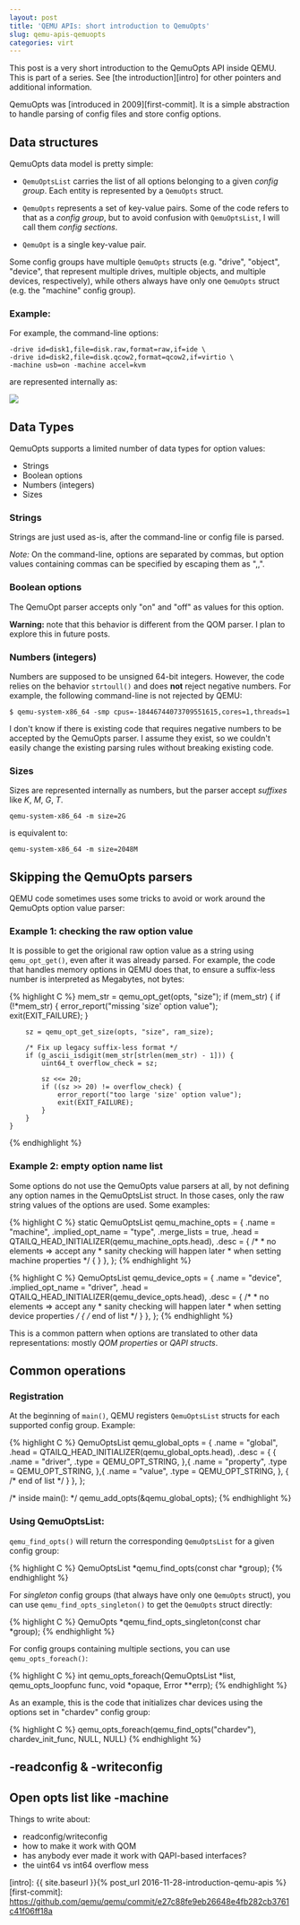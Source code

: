 ```yaml
---
layout: post
title: 'QEMU APIs: short introduction to QemuOpts'
slug: qemu-apis-qemuopts
categories: virt
---
```


This post is a very short introduction to the QemuOpts API inside
QEMU. This is part of a series. See [the introduction][intro] for
other pointers and additional information.

<!--more-->

QemuOpts was [introduced in 2009][first-commit]. It is a simple
abstraction to handle parsing of config files and store config
options.

## Data structures

QemuOpts data model is pretty simple:

* `QemuOptsList` carries the list of all options belonging to a
  given *config group*. Each entity is represented by a
  `QemuOpts` struct.

* `QemuOpts` represents a set of key-value pairs. Some of the
  code refers to that as a *config group*, but to avoid confusion
  with `QemuOptsList`, I will call them *config sections*.

* `QemuOpt` is a single key-value pair.

Some config groups have multiple `QemuOpts` structs (e.g.
"drive", "object", "device", that represent multiple drives,
multiple objects, and multiple devices, respectively), while
others always have only one `QemuOpts` struct (e.g. the "machine"
config group).

### Example:

For example, the command-line options:

```
-drive id=disk1,file=disk.raw,format=raw,if=ide \
-drive id=disk2,file=disk.qcow2,format=qcow2,if=virtio \
-machine usb=on -machine accel=kvm
```

are represented internally as:

<img src="{{ site.baseurl }}/qemuopts-example.mmd.png">

## Data Types

QemuOpts supports a limited number of data types for option
values:

* Strings
* Boolean options
* Numbers (integers)
* Sizes

### Strings

Strings are just used as-is, after the command-line or config
file is parsed.

*Note:* On the command-line, options are separated by commas, but
option values containing commas can be specified by escaping them
as ",,".

### Boolean options

The QemuOpt parser accepts only "on" and "off" as values for this
option.

**Warning:** note that this behavior is different from the QOM
parser. I plan to explore this in future posts.

### Numbers (integers)

Numbers are supposed to be unsigned 64-bit integers. However, the
code relies on the behavior `strtoull()` and does **not** reject
negative numbers. For example, the following command-line is not
rejected by QEMU:

```
$ qemu-system-x86_64 -smp cpus=-18446744073709551615,cores=1,threads=1
```

I don't know if there is existing code that requires negative
numbers to be accepted by the QemuOpts parser. I assume they
exist, so we couldn't easily change the existing parsing rules
without breaking existing code.

### Sizes

Sizes are represented internally as numbers, but the parser
accept *suffixes* like *K*, *M*, *G*, *T*.

    qemu-system-x86_64 -m size=2G

is equivalent to:

    qemu-system-x86_64 -m size=2048M

## Skipping the QemuOpts parsers

QEMU code sometimes uses some tricks to avoid or work around the
QemuOpts option value parser:

### Example 1: checking the raw option value

It is possible to get the origional raw option value as a string
using `qemu_opt_get()`, even after it was already parsed. For
example, the code that handles memory options in QEMU does that,
to ensure a suffix-less number is interpreted as Megabytes, not
bytes:

{% highlight C %}
    mem_str = qemu_opt_get(opts, "size");
    if (mem_str) {
        if (!*mem_str) {
            error_report("missing 'size' option value");
            exit(EXIT_FAILURE);
        }

        sz = qemu_opt_get_size(opts, "size", ram_size);

        /* Fix up legacy suffix-less format */
        if (g_ascii_isdigit(mem_str[strlen(mem_str) - 1])) {
            uint64_t overflow_check = sz;

            sz <<= 20;
            if ((sz >> 20) != overflow_check) {
                error_report("too large 'size' option value");
                exit(EXIT_FAILURE);
            }
        }
    }
{% endhighlight %}

### Example 2: empty option name list

Some options do not use the QemuOpts value parsers at all, by not
defining any option names in the QemuOptsList struct. In those
cases, only the raw string values of the options are used. Some
examples:

{% highlight C %}
static QemuOptsList qemu_machine_opts = {
    .name = "machine",
    .implied_opt_name = "type",
    .merge_lists = true,
    .head = QTAILQ_HEAD_INITIALIZER(qemu_machine_opts.head),
    .desc = {
        /*
         * no elements => accept any
         * sanity checking will happen later
         * when setting machine properties
         */
        { }
    },
};
{% endhighlight %}

{% highlight C %}
QemuOptsList qemu_device_opts = {
    .name = "device",
    .implied_opt_name = "driver",
    .head = QTAILQ_HEAD_INITIALIZER(qemu_device_opts.head),
    .desc = {
        /*
         * no elements => accept any
         * sanity checking will happen later
         * when setting device properties
         */
        { /* end of list */ }
    },
};
{% endhighlight %}

This is a common pattern when options are translated to other
data representations: mostly *QOM properties* or *QAPI structs*.


## Common operations

### Registration

At the beginning of `main()`, QEMU registers `QemuOptsList`
structs for each supported config group. Example:

{% highlight C %}
QemuOptsList qemu_global_opts = {
    .name = "global",
    .head = QTAILQ_HEAD_INITIALIZER(qemu_global_opts.head),
    .desc = {
        {
            .name = "driver",
            .type = QEMU_OPT_STRING,
        },{
            .name = "property",
            .type = QEMU_OPT_STRING,
        },{
            .name = "value",
            .type = QEMU_OPT_STRING,
        },
        { /* end of list */ }
    },
};

/* inside main(): */
qemu_add_opts(&qemu_global_opts);
{% endhighlight %}


### Using QemuOptsList:

`qemu_find_opts()` will return the corresponding `QemuOptsList`
for a given config group:

{% highlight C %}
QemuOptsList *qemu_find_opts(const char *group);
{% endhighlight %}

For *singleton* config groups (that always have only one `QemuOpts` struct),
you can use `qemu_find_opts_singleton()` to get the `QemuOpts` struct directly:

{% highlight C %}
QemuOpts *qemu_find_opts_singleton(const char *group);
{% endhighlight %}

For config groups containing multiple sections, you can use `qemu_opts_foreach()`:

{% highlight C %}
int qemu_opts_foreach(QemuOptsList *list, qemu_opts_loopfunc func,
                      void *opaque, Error **errp);
{% endhighlight %}

As an example, this is the code that initializes char devices
using the options set in "chardev" config group:

{% highlight C %}
qemu_opts_foreach(qemu_find_opts("chardev"), chardev_init_func, NULL, NULL)
{% endhighlight %}


## -readconfig & -writeconfig


## Open opts list like -machine


Things to write about:

* readconfig/writeconfig
* how to make it work with QOM
* has anybody ever made it work with QAPI-based interfaces?
* the uint64 vs int64 overflow mess


[intro]: {{ site.baseurl }}{% post_url 2016-11-28-introduction-qemu-apis %}
[first-commit]: https://github.com/qemu/qemu/commit/e27c88fe9eb26648e4fb282cb3761c41f06ff18a
